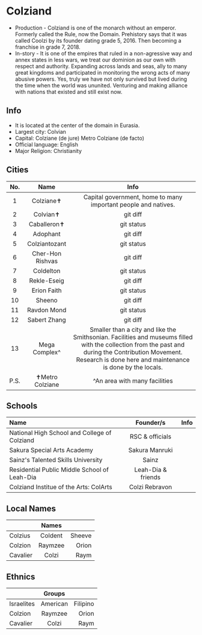 # Colziand #

* Production - Colziand is one of the monarch without an emperor. Formerly called the Rule, now the Domain. Prehistory says that it was called Coolzi by its founder dating grade 5, 2016. Then becoming a franchise in grade 7, 2018.
* In-story - It is one of the empires that ruled in a non-agressive way and annex states in less wars, we treat our dominion as our own with respect and authority. Expanding across lands and seas, ally to many great kingdoms and participated in monitoring the wrong acts of many abusive powers. Yes, truly we have not only survived but lived during the time when the world was ununited. Venturing and making alliance with nations that existed and still exist now.

## Info
* It is located at the center of the domain in Eurasia. 
* Largest city: Colvian
* Capital: Colziane (de jure)
           Metro Colziane (de facto)
* Official language: English
* Major Religion: Christianity

## Cities
| No. | Name | Info |
| :---:         |     :---:      |          :---: |
| 1   | Colziane✝     | Capital government, home to many important people and natives.   |
| 2     | Colvian✝       | git diff      |
| 3   | Caballeron✝     | git status    |
| 4     | Adophant       | git diff      |
| 5   | Colziantozant     | git status    |
| 6     | Cher-Hon Rishvas       | git diff      |
| 7   | Coldelton     | git status    |
| 8     | Rekle-Eseig       | git diff      |
| 9   | Erion Faith     | git status    |
| 10    | Sheeno       | git diff      |
| 11   | Ravdon Mond     | git status    |
| 12     | Sabert Zhang       | git diff      |
| 13   | Mega Complex^     | Smaller than a city and like the Smithsonian. Facilities and museums filled with the collection from the past and during the Contribution Movement. Research is done here and maintenance is done by the locals.    |
| P.S. | ✝Metro Colziane | ^An area with many facilities |

## Schools
| Name | Founder/s | Info |
| :---         |     :---:      |          ---: |
| National High School and College of Colziand | RSC & officials |  |
| Sakura Special Arts Academy | Sakura Manruki | 
| Sainz's Talented Skills University | Sainz | 
| Residential Public Middle School of Leah-Dia | Leah-Dia & friends | 
| Colziand Institue of the Arts: ColArts | Colzi Rebravon | 

## Local Names
|  | Names |  |
| :---         |     :---:      |          ---: |
| Colzius | Coldent | Sheeve |
| Colzion | Raymzee | Orion |
| Cavalier | Colzi | Raym |

## Ethnics
|  | Groups |  |
| :---         |     :---:      |          ---: |
| Israelites | American | Filipino |
| Colzion | Raymzee | Orion |
| Cavalier | Colzi | Raym |
